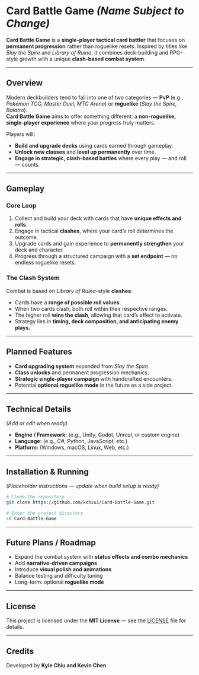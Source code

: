 # Card Battle Game *(Name Subject to Change)*

**Card Battle Game** is a **single-player tactical card battler** that focuses on **permanent progression** rather than roguelike resets. Inspired by titles like *Slay the Spire* and *Library of Ruina*, it combines deck-building and RPG-style growth with a unique **clash-based combat system**.

---

## Overview

Modern deckbuilders tend to fall into one of two categories — **PvP** (e.g., *Pokémon TCG, Master Duel, MTG Arena*) or **roguelike** (*Slay the Spire, Balatro*).  
**Card Battle Game** aims to offer something different: a **non-roguelike, single-player experience** where your progress truly matters.

Players will:
- **Build and upgrade decks** using cards earned through gameplay.  
- **Unlock new classes** and **level up permanently** over time.  
- **Engage in strategic, clash-based battles** where every play — and roll — counts.

---

## Gameplay

### Core Loop
1. Collect and build your deck with cards that have **unique effects and rolls**.  
2. Engage in tactical **clashes**, where your card’s roll determines the outcome.  
3. Upgrade cards and gain experience to **permanently strengthen** your deck and character.  
4. Progress through a structured campaign with a **set endpoint** — no endless roguelike resets.

### The Clash System
Combat is based on *Library of Ruina*-style **clashes**:
- Cards have a **range of possible roll values**.  
- When two cards clash, both roll within their respective ranges.  
- The higher roll **wins the clash**, allowing that card’s effect to activate.  
- Strategy lies in **timing, deck composition, and anticipating enemy plays.**

---

## Planned Features
- **Card upgrading system** expanded from *Slay the Spire*.  
- **Class unlocks** and permanent progression mechanics.  
- **Strategic single-player campaign** with handcrafted encounters.  
- Potential **optional roguelike mode** in the future as a side project.

---

## Technical Details
*(Add or edit when ready)*  
- **Engine / Framework:** (e.g., Unity, Godot, Unreal, or custom engine)  
- **Language:** (e.g., C#, Python, JavaScript, etc.)  
- **Platform:** (Windows, macOS, Linux, Web, etc.)

---

## Installation & Running
*(Placeholder instructions — update when build setup is ready)*

```bash
# Clone the repository
git clone https://github.com/kchiu1/Card-Battle-Game.git

# Enter the project directory
cd Card-Battle-Game
```

---

## Future Plans / Roadmap
- Expand the combat system with **status effects and combo mechanics**  
- Add **narrative-driven campaigns**  
- Introduce **visual polish and animations**  
- Balance testing and difficulty tuning  
- Long-term: optional **roguelike mode**

---

## License

This project is licensed under the **MIT License** — see the [LICENSE](./LICENSE) file for details.

---

## Credits

Developed by **Kyle Chiu and Kevin Chen**
